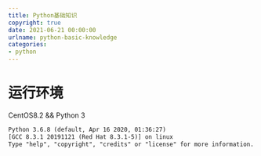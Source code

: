 ```yaml
---
title: Python基础知识
copyright: true
date: 2021-06-21 00:00:00
urlname: python-basic-knowledge
categories: 
- python
---
```

# 运行环境
CentOS8.2 && Python 3
```txt
Python 3.6.8 (default, Apr 16 2020, 01:36:27)
[GCC 8.3.1 20191121 (Red Hat 8.3.1-5)] on linux
Type "help", "copyright", "credits" or "license" for more information.
```
